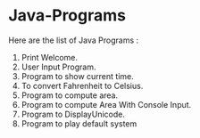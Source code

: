 # Java-Programs

Here are the list of Java Programs :

1) Print Welcome.
2) User Input Program.
3) Program to show current time.
4) To convert Fahrenheit to Celsius.
5) Program to compute area.
6) Program to compute Area With Console Input. 
7) Program to DisplayUnicode. 
8) Program to play default system
